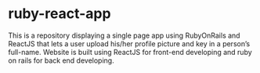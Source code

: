 # ruby-react-app
This is a repository displaying a single page app using RubyOnRails and ReactJS that lets a user upload his/her profile picture and key in a person’s full-name. Website is built using ReactJS for front-end developing and ruby on rails for back end developing. 
